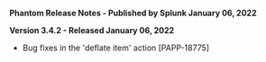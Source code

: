 **Phantom Release Notes - Published by Splunk January 06, 2022**


**Version 3.4.2 - Released January 06, 2022**

* Bug fixes in the 'deflate item' action [PAPP-18775]